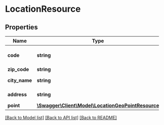 # LocationResource

## Properties
Name | Type | Description | Notes
------------ | ------------- | ------------- | -------------
**code** | **string** | Code for the given location. | [optional] 
**zip_code** | **string** | Zip Code. | [optional] 
**city_name** | **string** | Name of the city. | [optional] 
**address** | **string** | The address. | [optional] 
**point** | [**\Swagger\Client\Model\LocationGeoPointResource**](LocationGeoPointResource.md) |  | [optional] 

[[Back to Model list]](../README.md#documentation-for-models) [[Back to API list]](../README.md#documentation-for-api-endpoints) [[Back to README]](../README.md)


